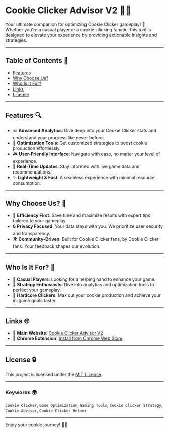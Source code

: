 # Cookie Clicker Advisor V2 🍪🔮

Your ultimate companion for optimizing Cookie Clicker gameplay! 🚀 Whether you're a casual player or a cookie-clicking fanatic, this tool is designed to elevate your experience by providing actionable insights and strategies. 

---

## Table of Contents 🔄

- [Features](#features)
- [Why Choose Us?](#why-choose-us)
- [Who Is It For?](#who-is-it-for)
- [Links](#links)
- [License](#license)

---

## Features 🔍

- 📊 **Advanced Analytics**: Dive deep into your Cookie Clicker stats and understand your progress like never before.
- 🔧 **Optimization Tools**: Get customized strategies to boost cookie production effortlessly.
- 🎮 **User-Friendly Interface**: Navigate with ease, no matter your level of experience.
- 📢 **Real-Time Updates**: Stay informed with live game data and recommendations.
- ✨ **Lightweight & Fast**: A seamless experience with minimal resource consumption.

---

## Why Choose Us? 🤔

- 🚀 **Efficiency First**: Save time and maximize results with expert tips tailored to your gameplay.
- 🔒 **Privacy Focused**: Your data stays with you. We prioritize user security and transparency.
- 🌍 **Community-Driven**: Built for Cookie Clicker fans, by Cookie Clicker fans. Your feedback shapes our evolution.

---

## Who Is It For? 👥

- 🍪 **Casual Players**: Looking for a helping hand to enhance your game.
- 🔮 **Strategy Enthusiasts**: Dive into analytics and optimization tools to perfect your gameplay.
- 🌟 **Hardcore Clickers**: Max out your cookie production and achieve your in-game goals faster.

---

## Links 🌐

- 🌟 **Main Website**: [Cookie Clicker Advisor V2](https://cookieclickeradvisor.github.io/)
- 🔗 **Chrome Extension**: [Install from Chrome Web Store](https://chromewebstore.google.com/detail/cookie-clicker-advisor-v2/kpmaikenopfbacemeecibonckblokjjl)

---

## License 🔒

This project is licensed under the [MIT License](LICENSE).

---

### Keywords 🌍

`Cookie Clicker`, `Game Optimization`, `Gaming Tools`, `Cookie Clicker Strategy`, `Cookie Advisor`, `Cookie Clicker Helper`

---

Enjoy your cookie journey! 🍪✨

